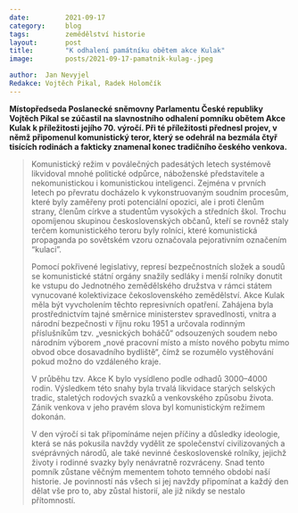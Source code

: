 ```yaml
---
date:         2021-09-17
category:     blog
tags:         zemědělství historie
layout:       post
title:        "K odhalení památníku obětem akce Kulak"
image:        posts/2021-09-17-pamatnik-kulag-.jpeg

author:  Jan Nevyjel
Redakce: Vojtěch Pikal, Radek Holomčík
---  
```


**Místopředseda Poslanecké sněmovny Parlamentu České republiky Vojtěch Pikal se zúčastil na slavnostního odhalení pomníku obětem Akce Kulak k příležitosti jejího 70. výročí. Při té příležitosti přednesl projev, v němž připomenul komunistický teror, který se odehrál na bezmála čtyř tisících rodinách a fakticky znamenal konec tradičního českého venkova.**

> Komunistický režim v poválečných padesátých letech systémově likvidoval mnohé politické odpůrce, náboženské představitele a nekomunistickou i komunistickou inteligenci. Zejména v prvních letech po převratu docházelo k vykonstruovaným soudním procesům, které byly zaměřeny proti potenciální opozici, ale i proti členům strany, členům církve a studentům vysokých a středních škol. Trochu opomíjenou skupinou československých občanů, kteří se rovněž staly terčem komunistického teroru byly rolníci, které komunistická propaganda po sovětském vzoru označovala pejorativním označením “kulaci”.
>
> Pomocí pokřivené legislativy, represí bezpečnostních složek a soudů se komunistické státní orgány snažily sedláky i menší rolníky donutit ke vstupu do Jednotného zemědělského družstva v rámci státem vynucované kolektivizace čekoslovenského zemědělství. Akce Kulak měla být vyvcholením těchto represivních opatření. Zahájena byla prostřednictvím tajné směrnice ministerstev spravedlnosti, vnitra a národní bezpečnosti v říjnu roku 1951 a určovala rodinným příslušníkům tzv. „vesnických boháčů“ odsouzených soudem nebo národním výborem „nové pracovní místo a místo nového pobytu mimo obvod obce dosavadního bydliště“, čímž se rozumělo vystěhování pokud možno do vzdáleného kraje. 
>
> V průběhu tzv. Akce K bylo vysídleno podle odhadů 3000–4000 rodin. Výsledkem této snahy byla trvalá likvidace starých selských tradic, staletých rodových svazků a venkovského způsobu života. Zánik venkova v jeho pravém slova byl komunistickým režimem dokonán.
>
> V den výročí si tak připomínáme nejen příčiny a důsledky ideologie, která se nás pokusila navždy vydělit ze společenství civilizovaných a svéprávných národů, ale také nevinné československé rolníky, jejichž životy i rodinné svazky byly nenávratně rozvráceny. Snad tento pomník zůstane věčným mementem tohoto temného období naší historie. Je povinností nás všech si jej navždy připomínat a každý den dělat vše pro to, aby zůstal historií, ale již nikdy se nestalo přítomností.

